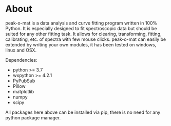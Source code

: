 About
==========

peak-o-mat is a data analysis and curve fitting program written in 100% Python.  It
is especially designed to fit spectroscopic data but should be suited for any
other fitting task.  It allows for clearing, transforming, fitting, calibrating,
etc. of spectra with few mouse clicks.  peak-o-mat can easily be extended by
writing your own modules, it has been tested on windows, linux and OSX.

Dependencies:

- python >= 3.7
- wxpython >= 4.2.1
- PyPubSub
- Pillow
- matplotlib
- numpy
- scipy

All packages here above can be installed via pip, there is no need for any python package manager.

